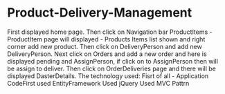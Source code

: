 # Product-Delivery-Management
First displayed home page.
Then click on Navigation bar ProductItems - ProductItem page will displayed - Products Items list shown and right corner add new product.
Then click on DeliveryPerson and add new DeliveryPerson.
Next click on Orders and add a new order and here is displayed pending and AssignPerson, if click on to AssignPerson then will be assign to deliver.
Then click on OrderDeliveries page and there will be displayed DasterDetails.
The technology used:
Fisrt of all - Application CodeFirst
used EntityFramework
Used jQuery
Used MVC Pattrn
